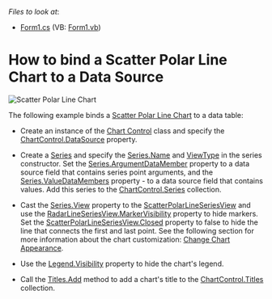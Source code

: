 <!-- default file list -->
*Files to look at*:

* [Form1.cs](./CS/ScatterPolarLine/Form1.cs) (VB: [Form1.vb](./VB/ScatterPolarLine/Form1.vb))
<!-- default file list end -->
# How to bind a Scatter Polar Line Chart to a Data Source

![Scatter Polar Line Chart](https://github.com/DevExpress-Examples/how-to-bind-scatter-polar-line-chart-to-data-source/scatter-polar-line-binding-ex.png)

 The following example binds a [Scatter Polar Line Chart](xref:113900) to a data table:

* Create an instance of the [Chart Control](xref:DevExpress.XtraCharts.ChartControl) class and specify the [ChartControl.DataSource](xref:DevExpress.XtraCharts.ChartControl.DataSource) property.

* Create a [Series](xref:DevExpress.XtraCharts.Series) and specify the [Series.Name](xref:DevExpress.XtraCharts.Series.Name) and [ViewType](xref:DevExpress.XtraCharts.ViewType) in the series constructor. Set the [Series.ArgumentDataMember](xref:DevExpress.XtraCharts.SeriesBase.ArgumentDataMember) property to a data source field that contains series point arguments, and the [Series.ValueDataMembers](xref:DevExpress.XtraCharts.SeriesBase.ValueDataMembers) property - to a data source field that contains values. Add this series to the [ChartControl.Series](xref:DevExpress.XtraCharts.ChartControl.Series) collection.
 
* Cast the [Series.View](xref:DevExpress.XtraCharts.SeriesBase.View) property to the [ScatterPolarLineSeriesView](xref:DevExpress.XtraCharts.ScatterPolarLineSeriesView) and use the [RadarLineSeriesView.MarkerVisibility](xref:DevExpress.XtraCharts.RadarLineSeriesView.MarkerVisibility) property to hide markers. Set the [ScatterPolarLineSeriesView.Closed](xref:DevExpress.XtraCharts.RadarLineSeriesView.Closed) property to false to hide the line that connects the first and last point. See the following section for more information about the chart customization: [Change Chart Appearance](#change-chart-appearance).    

* Use the [Legend.Visibility](xref:DevExpress.XtraCharts.Legend.Visibility) property to hide the chart's legend.

* Call the [Titles.Add](xref:DevExpress.XtraCharts.ChartTitleCollection.Add(DevExpress.XtraCharts.ChartTitle)) method to add a chart's title to the [ChartControl.Titles](xref:DevExpress.XtraCharts.ChartControl.Titles) collection.

<br/>


